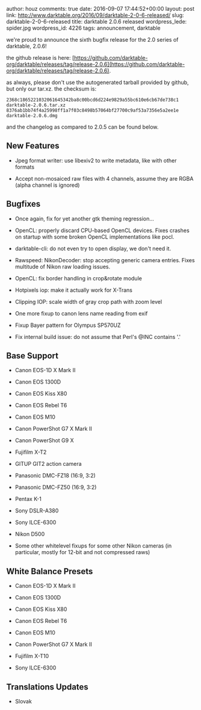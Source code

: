 author: houz
comments: true
date: 2016-09-07 17:44:52+00:00
layout: post
link: http://www.darktable.org/2016/09/darktable-2-0-6-released/
slug: darktable-2-0-6-released
title: darktable 2.0.6 released
wordpress_lede: spider.jpg
wordpress_id: 4226
tags: announcement, darktable

we're proud to announce the sixth bugfix release for the 2.0 series of darktable, 2.0.6!

the github release is here: [https://github.com/darktable-org/darktable/releases/tag/release-2.0.6](https://github.com/darktable-org/darktable/releases/tag/release-2.0.6).

as always, please don't use the autogenerated tarball provided by github, but only our tar.xz. the checksum is:

    
    2368c1865221032061645342ba8c00bcd6d224e9829a55bc610e6cb67de738c1  darktable-2.0.6.tar.xz
    8376ab1bb74f4a25998ff1a7f03c8498b57064bf27700c9af53a7356e5a2ee1e  darktable-2.0.6.dmg
    


and the changelog as compared to 2.0.5 can be found below.


## New Features





 	
  * Jpeg format writer: use libexiv2 to write metadata, like with other formats

 	
  * Accept non-mosaiced raw files with 4 channels, assume they are RGBA (alpha channel is ignored)




## Bugfixes





 	
  * Once again, fix for yet another gtk theming regression...

 	
  * OpenCL: properly discard CPU-based OpenCL devices. Fixes crashes on startup with some broken OpenCL implementations like pocl.

 	
  * darktable-cli: do not even try to open display, we don't need it.

 	
  * Rawspeed: NikonDecoder: stop accepting generic camera entries. Fixes multitude of Nikon raw loading issues.

 	
  * OpenCL: fix border handling in crop&rotate module

 	
  * Hotpixels iop: make it actually work for X-Trans

 	
  * Clipping IOP: scale width of gray crop path with zoom level

 	
  * One more fixup to canon lens name reading from exif

 	
  * Fixup Bayer pattern for Olympus SP570UZ

 	
  * Fix internal build issue: do not assume that Perl's @INC contains '.'




## Base Support





 	
  * Canon EOS-1D X Mark II

 	
  * Canon EOS 1300D

 	
  * Canon EOS Kiss X80

 	
  * Canon EOS Rebel T6

 	
  * Canon EOS M10

 	
  * Canon PowerShot G7 X Mark II

 	
  * Canon PowerShot G9 X

 	
  * Fujifilm X-T2

 	
  * GITUP GIT2 action camera

 	
  * Panasonic DMC-FZ18 (16:9, 3:2)

 	
  * Panasonic DMC-FZ50 (16:9, 3:2)

 	
  * Pentax K-1

 	
  * Sony DSLR-A380

 	
  * Sony ILCE-6300

 	
  * Nikon D500

 	
  * Some other whitelevel fixups for some other Nikon cameras (in particular, mostly for 12-bit and not compressed raws)




## White Balance Presets





 	
  * Canon EOS-1D X Mark II

 	
  * Canon EOS 1300D

 	
  * Canon EOS Kiss X80

 	
  * Canon EOS Rebel T6

 	
  * Canon EOS M10

 	
  * Canon PowerShot G7 X Mark II

 	
  * Fujifilm X-T10

 	
  * Sony ILCE-6300




## Translations Updates





 	
  * Slovak



